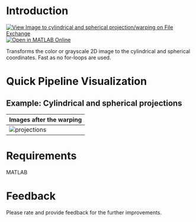 # Introduction
[![View Image to cylindrical and spherical projection/warping on File Exchange](https://www.mathworks.com/matlabcentral/images/matlab-file-exchange.svg)](https://www.mathworks.com/matlabcentral/fileexchange/96962-image-to-cylindrical-and-spherical-projection-warping) [![Open in MATLAB Online](https://www.mathworks.com/images/responsive/global/open-in-matlab-online.svg)](https://matlab.mathworks.com/open/github/v1?repo=preethamam/Image2CylindricalSpherical)

Transforms the color or grayscale 2D image to the cylindrical and spherical coordinates. Fast as no for-loops are used.

# Quick Pipeline Visualization
## Example: Cylindrical and spherical projections
| Images after the warping |
| ------------- |
| ![projections](https://github.com/preethamam/Image2CylindricalSpherical/assets/28588878/caedf696-864b-40bc-92e3-930ddcbbb9a2) |

# Requirements
MATLAB

# Feedback
Please rate and provide feedback for the further improvements.
